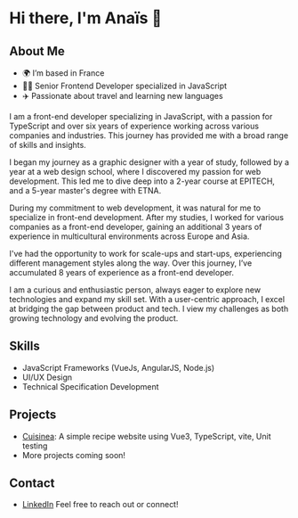 # Hi there, I'm Anaïs 👋

## About Me
- 🌍 I’m based in France
- 👩‍💻 Senior Frontend Developer specialized in JavaScript
- ✈️ Passionate about travel and learning new languages

I am a front-end developer specializing in JavaScript, with a passion for TypeScript and over six years of experience working across various companies and industries. This journey has provided me with a broad range of skills and insights.

I began my journey as a graphic designer with a year of study, followed by a year at a web design school, where I discovered my passion for web development. This led me to dive deep into a 2-year course at EPITECH, and a 5-year master's degree with ETNA.

During my commitment to web development, it was natural for me to specialize in front-end development. After my studies, I worked for various companies as a front-end developer, gaining an additional 3 years of experience in multicultural environments across Europe and Asia.

I've had the opportunity to work for scale-ups and start-ups, experiencing different management styles along the way. Over this journey, I’ve accumulated 8 years of experience as a front-end developer.

I am a curious and enthusiastic person, always eager to explore new technologies and expand my skill set. With a user-centric approach, I excel at bridging the gap between product and tech. I view my challenges as both growing technology and evolving the product.



## Skills
- JavaScript Frameworks (VueJs, AngularJS, Node.js)
- UI/UX Design
- Technical Specification Development

## Projects
- [Cuisinea](https://github.com/azs-hub/cuisinea): A simple recipe website using Vue3, TypeScript, vite, Unit testing
- More projects coming soon!

## Contact
- [LinkedIn]([your-linkedin-profile](https://www.linkedin.com/in/anais-siba-5483b127/))
Feel free to reach out or connect!
